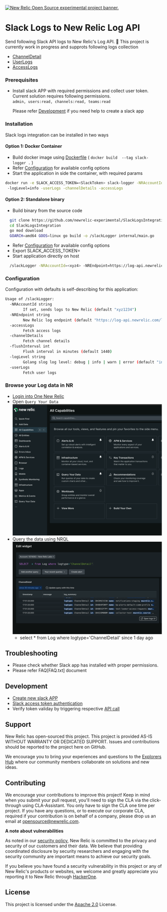 <a href="https://opensource.newrelic.com/oss-category/#new-relic-experimental"><picture><source media="(prefers-color-scheme: dark)" srcset="https://github.com/newrelic/opensource-website/raw/main/src/images/categories/dark/Experimental.png"><source media="(prefers-color-scheme: light)" srcset="https://github.com/newrelic/opensource-website/raw/main/src/images/categories/Experimental.png"><img alt="New Relic Open Source experimental project banner." src="https://github.com/newrelic/opensource-website/raw/main/src/images/categories/Experimental.png"></picture></a>


# Slack Logs to New Relic Log API
Send following Slack API logs to New Relic's Log API. 🚧 This project is currently work in progress and supprots following logs collection
- [ChannelDetail](https://api.slack.com/methods/conversations.list)
- [UserLogs](https://api.slack.com/methods/users.list)
- [AccessLogs](https://api.slack.com/methods/team.accessLogs)

### Prerequisites
- Install slack APP with required permissions and collect user token. Current solution requires following permissions.<br> 
      ```admin, users:read, channels:read, teams:read```

  Please refer [Development](##Development) if you need help to create a slack app

### Installation
Slack logs integration can be installed in two ways

#### Option 1: Docker Container
- Build docker image using [Dockerfile](https://github.com/newrelic-experimental/SlackLogsIntegration/blob/main/Dockerfile)
  ( `docker build  --tag slack-logger .` )  
- Refer [Configuration](#configuration) for available config options
- Start the application in side the container, with required params
```bash
docker run -e SLACK_ACCESS_TOKEN=<SlackToken> slack-logger -NRAccountId=<xyz4> -NREndpoint=https://log-api.newrelic.com/log/v1 
 -logLevel=info -userLogs -channelDetails -accessLogs
```
#### Option 2: Standalone binary
- Build binary from the source code
```bash
  git clone https://github.com/newrelic-experimental/SlackLogsIntegration.git
  cd SlackLogsIntegration
  go mod download
  GOARCH=amd64 GOOS=linux go build -o /slackLogger internal/main.go
```
- Refer [Configuration](#configuration) for available config options
- Export SLACK_ACCESS_TOKEN=<slackToken>
- Start application directly on host
```bash
  /slackLogger -NRAccountId=<xyz4> -NREndpoint=https://log-api.newrelic.com/log/v1 -logLevel=debug -channelDetails -userLogs -accessLogs
```

### Configuration
Configuration with defaults is self-describing for this application:
```bash
Usage of /slackLogger:
  -NRAccountId string
    	If set, sends logs to New Relic (default "xyz1234")
  -NREndpoint string
    	New Relic log endpoint (default "https://log-api.newrelic.com/log/v1")
  -accessLogs
    	Fetch access logs
  -channelDetails
    	Fetch channel details
  -flushInterval int
    	Flush interval in minutes (default 1440)
  -logLevel string
    	Golang slog log level: debug | info | warn | error (default "info")
  -userLogs
    	Fetch user logs
```

### Browse your Log data in NR
- [Login into One New Relic](https://one.newrelic.com)
- Open `Query Your Data` ![Alt text](./images/nr1-step-1.png)
- Query the data using NRQL ![Alt text](./images/nr1-step-2.png) 
  - select * from Log  where logtype='ChannelDetail' since 1 day ago

## Troubleshooting
- Please check whether Slack app has installed with proper permissions.
- Please refer FAQ[FAQ.txt] document

## Development
- [Create new slack APP](https://api.slack.com/start/quickstart)
- [Slack access token authentication](https://api.slack.com/authentication/oauth-v2)
- Verify token validay by triggering respective [API call](https://api.slack.com/methods/conversations.list/test)    

## Support

New Relic has open-sourced this project. This project is provided AS-IS WITHOUT WARRANTY OR DEDICATED SUPPORT. Issues and contributions should be reported to the project here on GitHub.

We encourage you to bring your experiences and questions to the [Explorers Hub](https://discuss.newrelic.com) where our community members collaborate on solutions and new ideas.


## Contributing

We encourage your contributions to improve this project! Keep in mind when you submit your pull request, you'll need to sign the CLA via the click-through using CLA-Assistant. You only have to sign the CLA one time per project. If you have 
any questions, or to execute our corporate CLA, required if your contribution is on behalf of a company, please drop us an email at opensource@newrelic.com.

**A note about vulnerabilities**

As noted in our [security policy](../../security/policy), New Relic is committed to the privacy and security of our customers and their data. We believe that providing coordinated disclosure by security researchers and engaging with the security community are important means to achieve our security goals.

If you believe you have found a security vulnerability in this project or any of New Relic's products or websites, we welcome and greatly appreciate you reporting it to New Relic through [HackerOne](https://hackerone.com/newrelic).


## License

This project is licensed under the [Apache 2.0](http://apache.org/licenses/LICENSE-2.0.txt) License.

